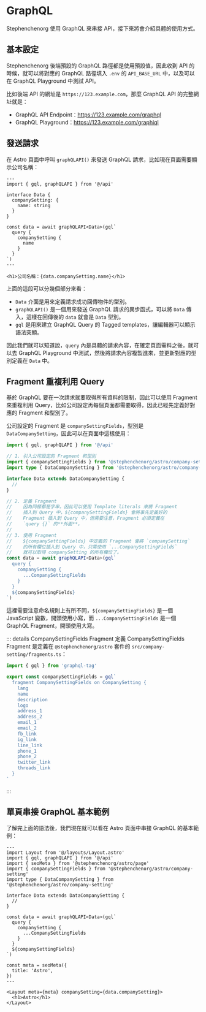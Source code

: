 # GraphQL

Stephenchenorg 使用 GraphQL 來串接 API，接下來將會介紹具體的使用方式。

## 基本設定

Stephenchenorg 後端預設的 GraphQL 路徑都是使用預設值，因此收到 API 的時候，就可以將對應的 GraphQL 路徑填入 `.env` 的 `API_BASE_URL` 中，以及可以在 GraphQL Playground 中測試 API。

比如後端 API 的網址是 `https://123.example.com`，那麼 GraphQL API 的完整網址就是：

* GraphQL API Endpoint：https://123.example.com/graphql
* GraphQL Playground：https://123.example.com/graphiql

## 發送請求

在 Astro 頁面中呼叫 `graphQLAPI()` 來發送 GraphQL 請求，比如現在頁面需要顯示公司名稱：

```astro
---
import { gql, graphQLAPI } from '@/api'

interface Data {
  companySetting: {
    name: string
  }
}

const data = await graphQLAPI<Data>(gql`
  query {
    companySetting {
      name
    }
  }
`)
---

<h1>公司名稱：{data.companySetting.name}</h1>
```

上面的這段可以分幾個部分來看：

* `Data` 介面是用來定義請求成功回傳物件的型別。
* `graphQLAPI()` 是一個用來發送 GraphQL 請求的異步函式，可以將 `Data` 傳入，這樣在回傳後的 `data` 就會是 `Data` 型別。
* `gql` 是用來建立 GraphQL Query 的 Tagged templates，讓編輯器可以顯示語法突顯。

因此我們就可以知道說，`query` 內是具體的請求內容，在確定頁面需料之後，就可以去 GraphQL Playground 中測試，然後將請求內容複製進來，並更新對應的型別定義在 `Data` 中。

## Fragment 重複利用 Query

基於 GraphQL 要在一次請求就要取得所有資料的限制，因此可以使用 Fragment 來重複利用 Query，比如公司設定再每個頁面都需要取得，因此已經先定義好對應的 Fragment 和型別了。

公司設定的 Fragment 是 `companySettingFields`，型別是 `DataCompanySetting`，因此可以在頁面中這樣使用：

```ts
import { gql, graphQLAPI } from '@/api'

// 1. 引入公司設定的 Fragment 和型別
import { companySettingFields } from '@stephenchenorg/astro/company-setting'
import type { DataCompanySetting } from '@stephenchenorg/astro/company-setting'

interface Data extends DataCompanySetting {
  //
}

// 2. 定義 Fragment
//    因為同樣都是字串，因此可以使用 Template literals 來將 Fragment
//    插入到 Query 中，${companySettingFields} 會將事先定義好的
//    Fragment 插入到 Query 中，但需要注意，Fragment 必須定義在
//    `query {}` 的**外面**。
//
// 3. 使用 Fragment
//    ${companySettingFields} 中定義的 Fragment 會將 `companySetting`
//    的所有欄位插入到 Query 中，只需使用 `...CompanySettingFields`
//    就可以取得 companySetting 的所有欄位了。
const data = await graphQLAPI<Data>(gql`
  query {
    companySetting {
      ...CompanySettingFields
    }
  }
  ${companySettingFields}
`)
```

這裡需要注意命名規則上有所不同，`${companySettingFields}` 是一個 JavaScript 變數，開頭使用小寫，而 `...CompanySettingFields` 是一個 GraphQL Fragment，開頭使用大寫。

::: details CompanySettingFields Fragment 定義
CompanySettingFields Fragment 是定義在 `@stephenchenorg/astro` 套件的 `src/company-setting/fragments.ts`：

```ts
import { gql } from 'graphql-tag'

export const companySettingFields = gql`
  fragment CompanySettingFields on CompanySetting {
    lang
    name
    description
    logo
    address_1
    address_2
    email_1
    email_2
    fb_link
    ig_link
    line_link
    phone_1
    phone_2
    twitter_link
    threads_link
  }
`
```
:::

## 單頁串接 GraphQL 基本範例

了解完上面的語法後，我們現在就可以看在 Astro 頁面中串接 GraphQL 的基本範例：

```astro
---
import Layout from '@/layouts/Layout.astro'
import { gql, graphQLAPI } from '@/api'
import { seoMeta } from '@stephenchenorg/astro/page'
import { companySettingFields } from '@stephenchenorg/astro/company-setting'
import type { DataCompanySetting } from '@stephenchenorg/astro/company-setting'

interface Data extends DataCompanySetting {
  //
}

const data = await graphQLAPI<Data>(gql`
  query {
    companySetting {
      ...CompanySettingFields
    }
  }
  ${companySettingFields}
`)

const meta = seoMeta({
  title: 'Astro',
})
---

<Layout meta={meta} companySetting={data.companySetting}>
  <h1>Astro</h1>
</Layout>
```
